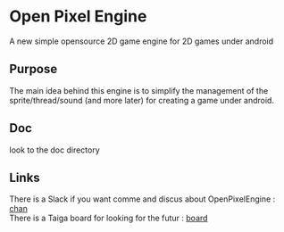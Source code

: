 # Open Pixel Engine

A new simple opensource 2D game engine for 2D games under android

## Purpose
The main idea behind this engine is to simplify the management of the sprite/thread/sound (and more later) for creating a game under android.

## Doc
look to the doc directory

## Links
There is a Slack if you want comme and discus about OpenPixelEngine : [chan](https://openpixelengine.slack.com)   
There is a Taiga board for looking for the futur : [board](https://tree.taiga.io/project/skad-runner-game-engine/)   